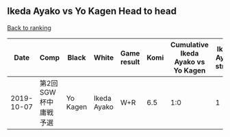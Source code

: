 ## Ikeda Ayako vs Yo Kagen Head to head

[Back to ranking](../../index.md)




| **Date** | **Comp** | **Black** | **White** | **Game result** | **Komi** | **Cumulative Ikeda Ayako vs Yo Kagen** | **Ikeda Ayako streak** | **Yo Kagen streak** | 
| --- | --- | --- | --- | --- | --- | --- | --- | --- |
| 2019-10-07 | 第2回SGW杯中庸戦予選 | Yo Kagen | Ikeda Ayako | W+R | 6.5 | 1:0 | 1 | 0 |




